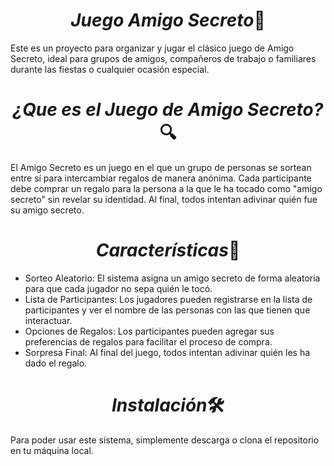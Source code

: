 <h1 align=center><em>Juego Amigo Secreto</em>🎁</h1> 

Este es un proyecto para organizar y jugar el clásico juego de Amigo Secreto, ideal para grupos de amigos, compañeros de trabajo o familiares durante las fiestas o cualquier ocasión especial.

<h1 align=center><em>¿Que es el Juego de Amigo Secreto?</em>🔍</h1>

El Amigo Secreto es un juego en el que un grupo de personas se sortean entre sí para intercambiar regalos de manera anónima. Cada participante debe comprar un regalo para la persona a la que le ha tocado como "amigo secreto" sin revelar su identidad. Al final, todos intentan adivinar quién fue su amigo secreto.

<h1 align=center><em>Características</em>📝</h1>

- Sorteo Aleatorio: El sistema asigna un amigo secreto de forma aleatoria para que cada jugador no sepa quién le tocó.
- Lista de Participantes: Los jugadores pueden registrarse en la lista de participantes y ver el nombre de las personas con las que tienen que interactuar.
- Opciones de Regalos: Los participantes pueden agregar sus preferencias de regalos para facilitar el proceso de compra.
- Sorpresa Final: Al final del juego, todos intentan adivinar quién les ha dado el regalo.

<h1 align=center><em>Instalación</em>🛠</h1> 

Para poder usar este sistema, simplemente descarga o clona el repositorio en tu máquina local.
